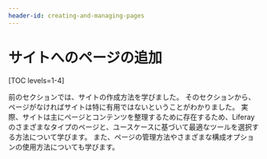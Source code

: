 ```yaml
---
header-id: creating-and-managing-pages
---
```


# サイトへのページの追加

[TOC levels=1-4]

前のセクションでは、サイトの作成方法を学びました。 そのセクションから、ページがなければサイトは特に有用ではないということがわかりました。 実際、サイトは主にページとコンテンツを整理するために存在するため、Liferayのさまざまなタイプのページと、ユースケースに基づいて最適なツールを選択する方法について学びます。 また、ページの管理方法やさまざまな構成オプションの使用方法についても学びます。
